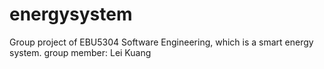 # energysystem
Group project of EBU5304 Software Engineering, which is a smart energy system.
  group member: Lei Kuang
